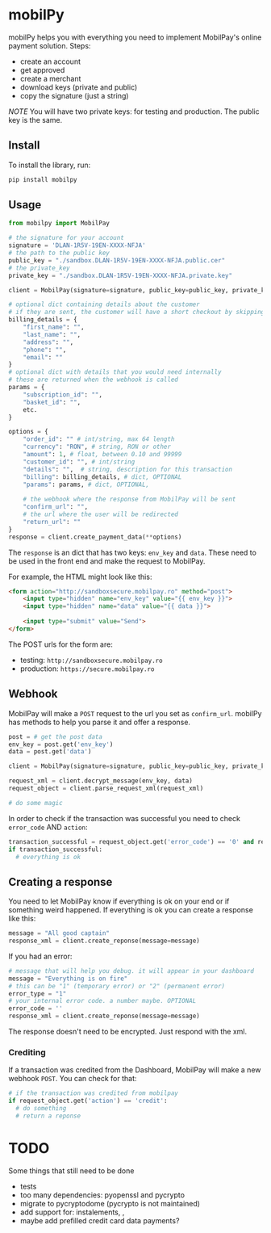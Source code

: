 # mobilPy

mobilPy helps you with everything you need to implement MobilPay's online payment solution.
Steps:
- create an account
- get approved
- create a merchant
- download keys (private and public)
- copy the signature (just a string)

*NOTE* You will have two private keys: for testing and production. The public key is the same.

## Install
To install the library, run:
```sh
pip install mobilpy
```

## Usage
```python
from mobilpy import MobilPay

# the signature for your account
signature = 'DLAN-1R5V-19EN-XXXX-NFJA'
# the path to the public key
public_key = "./sandbox.DLAN-1R5V-19EN-XXXX-NFJA.public.cer"
# the private_key
private_key = "./sandbox.DLAN-1R5V-19EN-XXXX-NFJA.private.key"

client = MobilPay(signature=signature, public_key=public_key, private_key=private_key)

# optional dict containing details about the customer
# if they are sent, the customer will have a short checkout by skipping the second step in the payment flow
billing_details = {
    "first_name": "",
    "last_name": "",
    "address": "",
    "phone": "",
    "email": ""
}
# optional dict with details that you would need internally
# these are returned when the webhook is called
params = {
    "subscription_id": "",
    "basket_id": "",
    etc.
}

options = {
    "order_id": "" # int/string, max 64 length
    "currency": "RON", # string, RON or other
    "amount": 1, # float, between 0.10 and 99999
    "customer_id": "", # int/string
    "details": "",  # string, description for this transaction
    "billing": billing_details, # dict, OPTIONAL
    "params": params, # dict, OPTIONAL,
    
    # the webhook where the response from MobilPay will be sent
    "confirm_url": "",
    # the url where the user will be redirected
    "return_url": ""
}
response = client.create_payment_data(**options)
```
The `response` is an dict that has two keys: `env_key` and `data`.
These need to be used in the front end and make the request to MobilPay.

For example, the HTML might look like this:
```html
<form action="http://sandboxsecure.mobilpay.ro" method="post">
    <input type="hidden" name="env_key" value="{{ env_key }}">
    <input type="hidden" name="data" value="{{ data }}">
    
    <input type="submit" value="Send">
</form>
```

The POST urls for the form are:
- testing: `http://sandboxsecure.mobilpay.ro`
- production: `https://secure.mobilpay.ro`

## Webhook
MobilPay will make a `POST` request to the url you set as `confirm_url`.
mobilPy has methods to help you parse it and offer a response.

```python
post = # get the post data
env_key = post.get('env_key')
data = post.get('data')

client = MobilPay(signature=signature, public_key=public_key, private_key=private_key)

request_xml = client.decrypt_message(env_key, data)
request_object = client.parse_request_xml(request_xml)

# do some magic
```
In order to check if the transaction was successful you need to check `error_code` AND `action`:
```python
transaction_successful = request_object.get('error_code') == '0' and request_object.get('action') == 'confirmed'
if transaction_successful:
  # everything is ok
```
## Creating a response
You need to let MobilPay know if everything is ok on your end or if something weird happened.
If everything is ok you can create a response like this:
```python
message = "All good captain"
response_xml = client.create_reponse(message=message)
```
If you had an error:
```python
# message that will help you debug. it will appear in your dashboard
message = "Everything is on fire"
# this can be "1" (temporary error) or "2" (permanent error)
error_type = "1"
# your internal error code. a number maybe. OPTIONAL
error_code = ''
response_xml = client.create_reponse(message=message)
```
The response doesn't need to be encrypted. Just respond with the xml.

### Crediting
If a transaction was credited from the Dashboard, MobilPay will make a new webhook `POST`. You can check for that:
```python
# if the transaction was credited from mobilpay
if request_object.get('action') == 'credit':
  # do something
  # return a reponse
```


# TODO
Some things that still need to be done
- tests
- too many dependencies: pyopenssl and pycrypto
- migrate to pycryptodome (pycrypto is not maintained)
- add support for: instalements, <recurrence>, 
- maybe add prefilled credit card data payments?